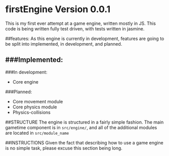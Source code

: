 # firstEngine Version 0.0.1
This is my first ever attempt at a game engine, written mostly in JS. This code
is being written fully test driven, with tests written in jasmine.


##features:
As this engine is currently in development, features are going to be split into
implemented, in development, and planned.

###Implemented:
-


###In development:
- Core engine


###Planned:
- Core movement module
- Core physics module
- Physics-collisions


##STRUCTURE
The engine is structured in a fairly simple fashion. The main gametime component
is in `src/engine/`, and all of the additional modules are located in `src/module_name`


##INSTRUCTIONS
Given the fact that describing how to use a game engine is no simple task,
please excuse this section being long.
